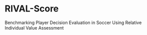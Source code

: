 # RIVAL-Score
Benchmarking Player Decision Evaluation in Soccer Using Relative Individual Value Assessment
